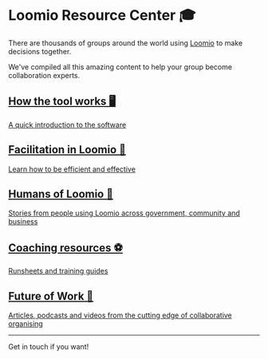 # Loomio Resource Center 🎓

There are thousands of groups around the world using [Loomio](http://loomio.org) to make decisions together.

We've compiled all this amazing content to help your group become collaboration experts.

<a href="tool.html">
  <div class="tile tile-1">
    <h2>How the tool works 🖥</h2>
    <p>A quick introduction to the software</p>
  </div>
</a>

<a href="facilitation.html">
  <div class="tile tile-2">
    <h2>Facilitation in Loomio 🐝</h2>
    <p>Learn how to be efficient and effective</p>
  </div>
</a>

<a href="huamns_of_loomio.html">
  <div class="tile tile-3">
    <h2>Humans of Loomio 🐒</h2>
    <p>Stories from people using Loomio across government, community and business</p>
  </div>
</a>

<a href="coaching_resources">
  <div class="tile tile-4">
    <h2>Coaching resources ⚽️</h2>
    <p>Runsheets and training guides</p>
  </div>
</a>

<a href="future_of_work.html">
  <div class="tile tile-5">
    <h2>Future of Work 🚀</h2>
    <p>Articles, podcasts and videos from the cutting edge of collaborative organising</p>
  </div>
</a>

---

Get in touch if you want!